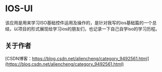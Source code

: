 IOS-UI
=

该应用是用来学习ISO基础控件运用及操作的，是针对我写的ios基础篇的一个总结，以项目的形式展现给学习ios的朋友们，也记录一下自己自学iso的学习历程。

关于作者
-
[CSDN博客：https://blog.csdn.net/aliencheng/category_9492561.html](https://blog.csdn.net/aliencheng/category_9492561.html)
